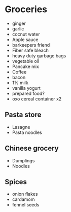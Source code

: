 # Groceries

- ginger
- garlic
- cocnut water
- Apple sauce
- barkeepers friend
- Fiber safe bleach
- heavy duty garbage bags
- vegetable oil
- Pancake mix
- Coffee
- bacon
- 1% milk
- vanilla yogurt
- prepared food?
- oxo cereal container x2

## Pasta store

- Lasagne
- Pasta noodles

## Chinese grocery

- Dumplings
- Noodles

## Spices

- onion flakes
- cardamom
- fennel seeds
